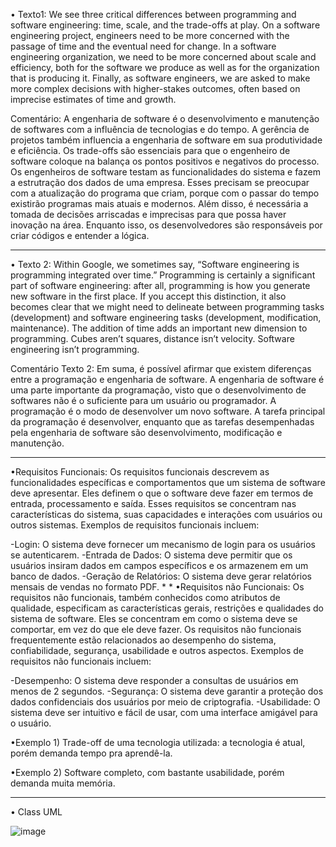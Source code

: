 • Texto1: We see three critical differences between programming and software engineering: time, scale, and the trade-offs at play. On a software engineering project, engineers need to be more concerned with the passage of time and the eventual need for change. In a software engineering organization, we need to be more concerned about scale and efficiency, both for the software we produce as well as for the organization that is producing it. Finally, as software engineers, we are asked to make more complex decisions with higher-stakes outcomes, often based on imprecise estimates of time and growth.

Comentário: A engenharia de software é o desenvolvimento e manutenção de softwares com a influência de tecnologias e do tempo. A gerência de projetos também influencia a engenharia de software em sua produtividade e eficiência. Os trade-offs são essenciais para que o engenheiro de software coloque na balança os pontos positivos e negativos do processo. Os engenheiros de software testam as funcionalidades do sistema e fazem a estrutração dos dados de uma empresa. Esses precisam se preocupar com a atualização do programa que criam, porque com o passar do tempo existirão programas mais atuais e modernos. Além disso, é necessária a tomada de decisões arriscadas e imprecisas para que possa haver inovação na área. Enquanto isso, os desenvolvedores são responsáveis por criar códigos e entender a lógica.

--------------------------------------------------------------------------------------------------------------------------------------------------------------------

• Texto 2: Within Google, we sometimes say, “Software engineering is programming integrated over time.” Programming is certainly a significant part of software engineering: after all, programming is how you generate new software in the first place. If you accept this distinction, it also becomes clear that we might need to delineate between programming tasks (development) and software engineering tasks (development, modification, maintenance). The addition of time adds an important new dimension to programming. Cubes aren’t squares, distance isn’t velocity. Software engineering isn’t programming.

Comentário Texto 2: Em suma, é possível afirmar que existem diferenças entre a programação e engenharia de software. A engenharia de software é uma parte importante da programação, visto que o desenvolvimento de softwares não é o suficiente para um usuário ou programador. A programação é o modo de desenvolver um novo software. A tarefa principal da programação é desenvolver, enquanto que as tarefas desempenhadas pela engenharia de software são desenvolvimento, modificação e manutenção. 

--------------------------------------------------------------------------------------------------------------------------------------------------------------------
•Requisitos Funcionais:
Os requisitos funcionais descrevem as funcionalidades específicas e comportamentos que um sistema de software deve apresentar. Eles definem o que o software deve fazer em termos de entrada, processamento e saída. Esses requisitos se concentram nas características do sistema, suas capacidades e interações com usuários ou outros sistemas. Exemplos de requisitos funcionais incluem:

-Login: O sistema deve fornecer um mecanismo de login para os usuários se autenticarem.
-Entrada de Dados: O sistema deve permitir que os usuários insiram dados em campos específicos e os armazenem em um banco de dados.
-Geração de Relatórios: O sistema deve gerar relatórios mensais de vendas no formato PDF.
*
*
•Requisitos não Funcionais:
Os requisitos não funcionais, também conhecidos como atributos de qualidade, especificam as características gerais, restrições e qualidades do sistema de software. Eles se concentram em como o sistema deve se comportar, em vez do que ele deve fazer. Os requisitos não funcionais frequentemente estão relacionados ao desempenho do sistema, confiabilidade, segurança, usabilidade e outros aspectos. Exemplos de requisitos não funcionais incluem:

-Desempenho: O sistema deve responder a consultas de usuários em menos de 2 segundos.
-Segurança: O sistema deve garantir a proteção dos dados confidenciais dos usuários por meio de criptografia.
-Usabilidade: O sistema deve ser intuitivo e fácil de usar, com uma interface amigável para o usuário.


•Exemplo 1) Trade-off de uma tecnologia utilizada: a tecnologia é atual, porém demanda tempo pra aprendê-la. 

•Exemplo 2) Software completo, com bastante usabilidade, porém demanda muita memória. 

--------------------------------------------------------------------------------------------------------------------------------------------------------------------

• Class UML

![image](https://github.com/AmendoaM/Bertoti/assets/111988963/41e989bd-15e1-4c2b-b543-d2499898fb89)


